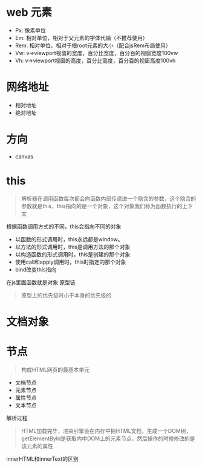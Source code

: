 # web 元素

- Px: 像素单位
- Em: 相对单位，相对于父元素的字体代销（不推荐使用）
- Rem: 相对单位，相对于根root元素的大小（配合jsRem布局使用）
- Vw: v->viewport视窗的宽度，百分比宽度，百分百的视窗宽度100vw
- Vh: v->viewport视窗的高度，百分比高度，百分百的视窗高度100vh

# 网络地址

- 相对地址
- 绝对地址

# 方向
- canvas

# this
> 解析器在调用函数每次都会向函数内部传递进一个隐含的参数，这个隐含的参数就是this，this指向的是一个对象，这个对象我们称为函数执行的上下文

根据函数调用方式的不同，this会指向不同的对象

- 以函数的形式调用时，this永远都是window。
- 以方法的形式调用时，this是调用方法的那个对象
- 以构造函数的形式调用时，this是创建的那个对象
- 使用call和apply调用时，this时指定的那个对象
- bind改变this指向

在js里面函数就是对象 原型链
> 原型上的优先级时小于本身的优先级的

# 文档对象

# 节点
> 构成HTML网页的最基本单元

- 文档节点
- 元素节点
- 属性节点
- 文本节点

解析过程
> HTML加载完毕，渲染引擎会在内存中把HTML文档，生成一个DOM树，getElementById是获取内中DOM上的元素节点，然后操作的时候修改的是该元素的属性

innerHTML和innerText的区别